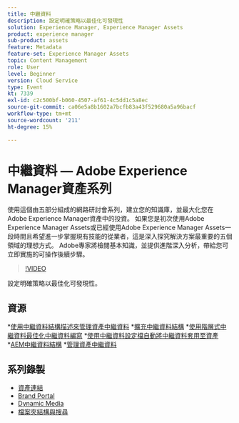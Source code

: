 ```yaml
---
title: 中繼資料
description: 設定明確策略以最佳化可發現性
solution: Experience Manager, Experience Manager Assets
product: experience manager
sub-product: assets
feature: Metadata
feature-set: Experience Manager Assets
topic: Content Management
role: User
level: Beginner
version: Cloud Service
type: Event
kt: 7339
exl-id: c2c500bf-b060-4507-af61-4c5dd1c5a8ec
source-git-commit: ca06e5a8b1602a7bcfb83a43f529680a5a96bacf
workflow-type: tm+mt
source-wordcount: '211'
ht-degree: 15%

---
```


# 中繼資料 — Adobe Experience Manager資產系列

使用這個由五部分組成的網路研討會系列，建立您的知識庫，並最大化您在Adobe Experience Manager資產中的投資。 如果您是初次使用Adobe Experience Manager Assets或已經使用Adobe Experience Manager Assets一段時間且希望進一步掌握現有技能的從業者，這是深入探究解決方案最重要的五個領域的理想方式。 Adobe專家將檢閱基本知識，並提供進階深入分析，帶給您可立即實施的可操作後續步驟。

>[!VIDEO](https://video.tv.adobe.com/v/332134/?quality=12&learn=on&hidetitle=true)

設定明確策略以最佳化可發現性。

## 資源

*[使用中繼資料結構描述來管理資產中繼資料](https://experienceleague.adobe.com/docs/experience-manager-learn/assets/authoring/metadata.html)
*[擴充中繼資料結構](https://experienceleague.adobe.com/docs/experience-manager-learn/assets/configuring/metadata-schemas.html)
*[使用階層式中繼資料最佳化中繼資料編寫](https://experienceleague.adobe.com/docs/experience-manager-learn/assets/metadata/cascade-metadata-feature-video-use.html?lang=zh-Hant)
*[使用中繼資料設定檔自動將中繼資料套用至資產](https://experienceleague.adobe.com/docs/experience-manager-learn/assets/configuring/metadata-profiles.html)
*[AEM中繼資料結構](https://experienceleague.adobe.com/docs/experience-manager-65/assets/administer/metadata-schemas.html?lang=en#administer)
*[管理資產中繼資料](https://experienceleague.adobe.com/docs/experience-manager-65/assets/using/metadata.html?lang=en#RegisteringacustomnamespacewithinAEM)

## 系列錄製

* [資產連結](asset-link.md)
* [Brand Portal](brand-portal.md)
* [Dynamic Media](dynamic-media.md)
* [檔案夾結構與搜尋](folder-structure-search.md)
